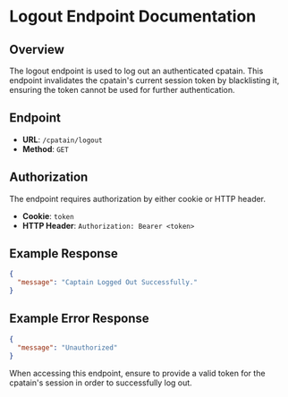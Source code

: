 # Logout Endpoint Documentation

## Overview

The logout endpoint is used to log out an authenticated cpatain. This endpoint invalidates the cpatain's current session token by blacklisting it, ensuring the token cannot be used for further authentication.

## Endpoint

* **URL**: `/cpatain/logout`
* **Method**: `GET`

## Authorization

The endpoint requires authorization by either cookie or HTTP header.

* **Cookie**: `token`
* **HTTP Header**: `Authorization: Bearer <token>`

## Example Response

```json
{
  "message": "Captain Logged Out Successfully."
}
```

## Example Error Response

```json
{
  "message": "Unauthorized"
}
```

When accessing this endpoint, ensure to provide a valid token for the cpatain's session in order to successfully log out.
